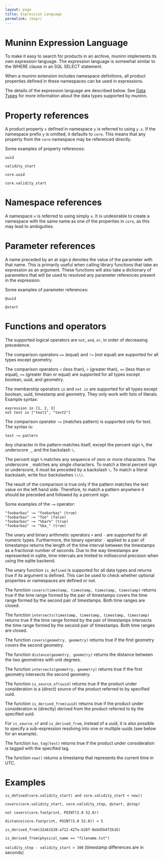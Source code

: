 ```yaml
---
layout: page
title: Expression Language
permalink: /expr/
---
```


# Muninn Expression Language

To make it easy to search for products in an archive, muninn implements its own
expression language. The expression language is somewhat similar to the WHERE
clause in an SQL SELECT statement.

When a muninn extension includes namespace definitions, all product properties
defined in these namespaces can be used in expressions.

The details of the expression language are described below. See
[Data Types](../datatypes) for more information about the data types supported
by muninn.

# Property references

A product property ``x`` defined in namespace ``y`` is referred to using
``y.x``. If the namespace prefix ``y`` is omitted, it defaults to ``core``.
This means that any property from the ``core`` namespace may be referenced
directly.

Some examples of property references:

  ``uuid``

  ``validity_start``

  ``core.uuid``

  ``core.validity_start``

# Namespace references

A namespace ``x`` is referred to using simply ``x``. It is undesirable to
create a namespace with the same name as one of the properties in ``core``,
as this may lead to ambiguities.

# Parameter references

A name preceded by an at sign ``@`` denotes the value of the parameter with
that name. This is primarily useful when calling library functions that take an
expression as an argument. These functions will also take a dictionary of
parameters that will be used to resolved any parameter references present in
the expression.

Some examples of parameter references:

  ``@uuid``

  ``@start``

# Functions and operators

The supported logical operators are ``not``, ``and``, ``or``, in order of
decreasing precedence.

The comparison operators ``==`` (equal) and ``!=`` (not equal) are supported
for all types except geometry.

The comparison operators ``<`` (less than), ``>`` (greater than), ``<=`` (less
than or equal), ``>=`` (greater than or equal) are supported for all types
except boolean, uuid, and geometry.

The membership operators ``in`` and ``not in`` are supported for all types
except boolean, uuid, timestamp and geometry. They only work with lists of
literals. Example syntax:

    expression in [1, 2, 3]
    not text in ["text1", "text2"]

The comparison operator ``~=`` (matches pattern) is supported only for text.
The syntax is:

    text ~= pattern

Any character in the pattern matches itself, except the percent sign ``%``, the
underscore ``_``, and the backslash ``\``.

The percent sign ``%`` matches any sequence of zero or more characters. The
underscore ``_`` matches any single characters. To match a literal percent sign
or underscore, it must be preceded by a backslash ``\``. To match a literal
backslash, write four backslashes ``\\\\``.

The result of the comparison is true only if the pattern matches the text value
on the left hand side. Therefore, to match a pattern anywhere it should be
preceded and followed by a percent sign.

Some examples of the ``~=`` operator:

```
"foobarbaz" ~= "foobarbaz" (true)
"foobarbaz" ~= "foo" (false)
"foobarbaz" ~= "%bar%" (true)
"foobarbaz" ~= "%ba_" (true)
```

The unary and binary arithmetic operators ``+`` and ``-`` are supported for all
numeric types. Furthermore, the binary operator ``-`` applied to a pair of
timestamps returns the length of the time interval between the timestamps as a
fractional number of seconds. Due to the way timestamps are represented in
sqlite, time intervals are limited to millisecond precision when using the
sqlite backend.

The unary function ``is_defined`` is supported for all data types and returns
true if its argument is defined. This can be used to check whether optional
properties or namespaces are defined or not.

The function ``covers(timestamp, timestamp, timestamp, timestamp)`` returns
true if the time range formed by the pair of timestamps covers the time range
formed by the second pair of timestamps. Both time ranges are closed.

The function ``intersects(timestamp, timestamp, timestamp, timestamp)`` returns
true if the time range formed by the pair of timestamps intersects the time
range formed by the second pair of timestamps. Both time ranges are closed.

The function ``covers(geometry, geometry)`` returns true if the first geometry
covers the second geometry.

The function ``distance(geometry, geometry)`` returns the distance between
the two geometries with unit degrees.

The function ``intersects(geometry, geometry)`` returns true if the first
geometry intersects the second geometry.

The function ``is_source_of(uuid)`` returns true if the product under
consideration is a (direct) source of the product referred to by specified
uuid.

The function ``is_derived_from(uuid)`` returns true if the product under
consideration is (directly) derived from the product referred to by the
specified uuid.

For ``is_source_of`` and ``is_derived_from``, instead of a uuid, it is also
possible to specify a sub-expression resolving into one or multiple uuids (see
below for an example).

The function ``has_tag(text)`` returns true if the product under consideration
is tagged with the specified tag.

The function ``now()`` returns a timestamp that represents the current time in
UTC.

# Examples

  ``is_defined(core.validity_start) and core.validity_start < now()``

  ``covers(core.validity_start, core.validity_stop, @start, @stop)``

  ``not covers(core.footprint, POINT(5.0 52.0))``

  ``distance(core.footprint, POINT(5.0 52.0)) < 5``

  ``is_derived_from(32a61528-a712-427a-b28f-8ebd5b472b16)``

  ``is_derived_from(physical_name == "filename.txt")``

  ``validity_stop - validity_start > 300`` (timestamp differences are in seconds)
